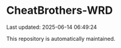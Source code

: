 # CheatBrothers-WRD

Last updated: 2025-06-14 06:49:24

This repository is automatically maintained.
